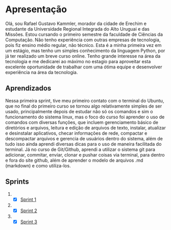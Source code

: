 # Apresentação

​Olá, sou Rafael Gustavo Kammler, morador da cidade de Erechim e estudante da Universidade Regional Integrada do Alto Uruguai e das Missões. Estou cursando o primeiro semestre da faculdade de Ciências da Computação. Não tenho experiência com outras empresas de tecnologia, pois fiz ensino médio regular, não técnico. Esta é a minha primeira vez em um estágio, mas tenho um simples conhecimento da linguagem Python, por já ter realizado um breve curso online. Tenho grande interesse na área da tecnologia e me dedicarei ao máximo no estagio para aproveitar esta excelente oportunidade de trabalhar com uma ótima equipe e desenvolver experiência na área da tecnologia.

## Aprendizados
  
  Nessa primeira sprint, tive meu primeiro contato com o terminal do Ubuntu, que no final do primeiro curso se tornou algo relativamente simples de ser usado, principalmente depois de estudar não só os comandos e sim o funcionamento do sistema linux, mas o foco do curso foi aprender o uso de comandos com diversas funções, que incluem gerenciamento básico de diretórios e arquivos, leitura e edição de arquivos de texto, instalar, atualizar e desinstalar aplicativos, checar informações de rede, compactar e descompactar arquivos e gerencia de usuários dentro do sistema, além de tudo isso ainda aprendi diversas dicas para o uso de maneira facilitada do terminal. Já no curso de Git/Github, aprendi a utilizar o sistema git para adicionar, commitar, enviar, clonar e pushar coisas via terminal, para dentro e fora do site github, além de aprender o modelo de arquivos .md (markdown) e como utiliza-los.

## Sprints

1. -[x] [Sprint 1](Sprint%201/README.md)
2. -[x] [Sprint 2](./Sprint%202/README.md)
3. -[x] [Sprint 3](./Sprint%203/Readme.md)
